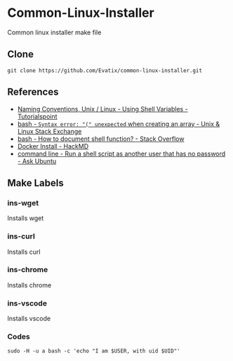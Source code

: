 # Common-Linux-Installer

Common linux installer make file

## Clone

`git clone https://github.com/Evatix/common-linux-installer.git`

## References

- [Naming Conventions, Unix / Linux - Using Shell Variables - Tutorialspoint](https://www.tutorialspoint.com/unix/unix-using-variables.htm#:~:text=The%20name%20of%20a%20variable,have%20their%20names%20in%20UPPERCASE.)
- [bash - `Syntax error: "(" unexpected` when creating an array - Unix & Linux Stack Exchange](https://unix.stackexchange.com/questions/253892/syntax-error-unexpected-when-creating-an-array)
- [bash - How to document shell function? - Stack Overflow](https://stackoverflow.com/questions/32657065/how-to-document-shell-function)
- [Docker Install - HackMD](https://hackmd.io/gs29wgjlRpqZU2eWiy0dvQ)
- [command line - Run a shell script as another user that has no password - Ask Ubuntu](https://askubuntu.com/questions/294736/run-a-shell-script-as-another-user-that-has-no-password)

## Make Labels

### ins-wget

Installs wget

### ins-curl

Installs curl

### ins-chrome

Installs chrome

### ins-vscode

Installs vscode

### Codes

```
sudo -H -u a bash -c 'echo "I am $USER, with uid $UID"' 
```
